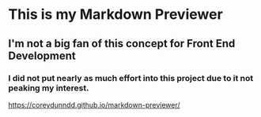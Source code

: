 # This is my Markdown Previewer
## I'm not a big fan of this concept for Front End Development
### I did not put nearly as much effort into this project due to it not peaking my interest.
https://coreydunndd.github.io/markdown-previewer/

